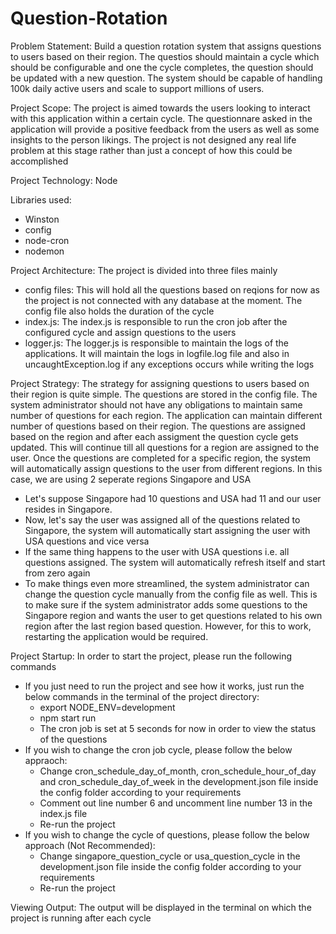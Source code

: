 # Question-Rotation

Problem Statement: 
Build a question rotation system that assigns questions to users based on their region. 
The questios should maintain a cycle which should be configurable and one the cycle completes, the question should be updated with a new question.
The system should be capable of handling 100k daily active users and scale to support millions of users.

Project Scope: 
The project is aimed towards the users looking to interact with this application within a certain cycle.
The questionnare asked in the application will provide a positive feedback from the users as well as some insights to the person likings.
The project is not designed any real life problem at this stage rather than just a concept of how this could be accomplished

Project Technology:
Node

Libraries used:
- Winston
- config
- node-cron
- nodemon

Project Architecture:
The project is divided into three files mainly
- config files: This will hold all the questions based on reqions for now as the project is not connected with any database at the moment. The config file also holds the duration of the cycle
- index.js: The index.js is responsible to run the cron job after the configured cycle and assign questions to the users
- logger.js: The logger.js is responsible to maintain the logs of the applications. It will maintain the logs in logfile.log file and also in uncaughtException.log if any exceptions occurs while writing the logs

Project Strategy:
The strategy for assigning questions to users based on their region is quite simple.
The questions are stored in the config file.
The system administrator should not have any obligations to maintain same number of questions for each region. The application can maintain different number of questions based on their region.
The questions are assigned based on the region and after each assigment the question cycle gets updated.
This will continue till all questions for a region are assigned to the user.
Once the questions are completed for a specific region, the system will automatically assign questions to the user from different regions.
In this case, we are using 2 seperate regions Singapore and USA
  - Let's suppose Singapore had 10 questions and USA had 11 and our user resides in Singapore.
  - Now, let's say the user was assigned all of the questions related to Singapore, the system will automatically start assigning the user with USA questions and vice versa
  - If the same thing happens to the user with USA questions i.e. all questions assigned. The system will automatically refresh itself and start from zero again
  - To make things even more streamlined, the system administrator can change the question cycle manually from the config file as well. This is to make sure if the system administrator adds some questions to the Singapore region and wants the user to get questions related to his own region after the last region based question. However, for this to work, restarting the application would be required.


Project Startup:
In order to start the project, please run the following commands
- If you just need to run the project and see how it works, just run the below commands in the terminal of the project directory:
  -  export NODE_ENV=development
  -  npm start run
  -  The cron job is set at 5 seconds for now in order to view the status of the questions
- If you wish to change the cron job cycle, please follow the below appraoch:
  -  Change cron_schedule_day_of_month, cron_schedule_hour_of_day and cron_schedule_day_of_week in the development.json file inside the config folder according to your requirements
  -  Comment out line number 6 and uncomment line number 13 in the index.js file
  -  Re-run the project
- If you wish to change the cycle of questions, please follow the below approach (Not Recommended):
  -  Change singapore_question_cycle or usa_question_cycle in the development.json file inside the config folder according to your requirements
  -  Re-run the project
 
Viewing Output:
The output will be displayed in the terminal on which the project is running after each cycle
